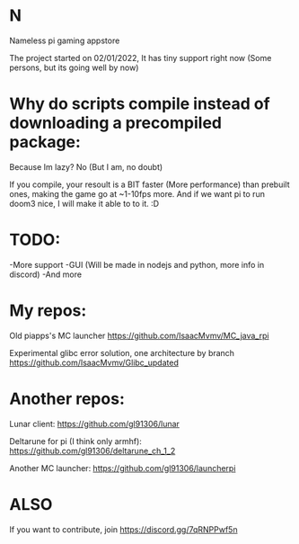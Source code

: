 # N

Nameless pi gaming appstore

The project started on  02/01/2022, It has tiny support right now (Some persons, but its going well by now)


# Why do scripts compile instead of downloading a precompiled package:

  Because Im lazy? No (But I am, no doubt)

  If you compile, your resoult is a BIT faster (More performance) than prebuilt ones, making the game go at ~1-10fps more. And if we want pi to run doom3 nice, I will make it able to to it. :D
  
# TODO:
  -More support
  -GUI (Will be made in nodejs and python, more info in discord)
  -And more
  
# My repos:

Old piapps's MC launcher
https://github.com/IsaacMvmv/MC_java_rpi

Experimental glibc error solution, one architecture by branch
https://github.com/IsaacMvmv/Glibc_updated



# Another repos: 

Lunar client: https://github.com/gl91306/lunar

Deltarune for pi (I think only armhf): https://github.com/gl91306/deltarune_ch_1_2

Another MC launcher: https://github.com/gl91306/launcherpi



# ALSO

If you want to contribute, join https://discord.gg/7qRNPPwf5n
